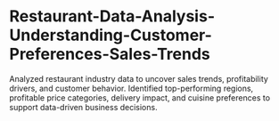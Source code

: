 # Restaurant-Data-Analysis-Understanding-Customer-Preferences-Sales-Trends
Analyzed restaurant industry data to uncover sales trends, profitability drivers, and customer behavior. Identified top-performing regions, profitable price categories, delivery impact, and cuisine preferences to support data-driven business decisions.
